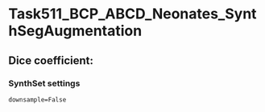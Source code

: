 Task511_BCP_ABCD_Neonates_SynthSegAugmentation
==============================================

Dice coefficient:
-----------------

### SynthSet settings

    downsample=False


